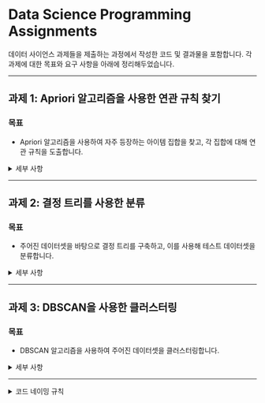 # Data Science Programming Assignments

데이터 사이언스 과제들을 제출하는 과정에서 작성한 코드 및 결과물을 포함합니다. 각 과제에 대한 목표와 요구 사항을 아래에 정리해두었습니다.

---

## 과제 1: Apriori 알고리즘을 사용한 연관 규칙 찾기

### 목표
- Apriori 알고리즘을 사용하여 자주 등장하는 아이템 집합을 찾고, 각 집합에 대해 연관 규칙을 도출합니다.

<details>
<summary>세부 사항</summary>
### 요구 사항
- 입력 파일과 출력 파일을 사용한 연산
- 입력 형식: 각 거래는 탭 구분으로 아이템들이 나열됨
- 출력 형식: 아이템 집합과 연관 아이템 집합, 지원도 및 신뢰도를 포함한 규칙 출력

### 실행 방법
```bash
python studentID_name_hw1.py <min_support> <input_file> <output_file>
```
- `min_support`: 최소 지원도 (퍼센트)
- `input_file`: 거래 데이터 파일
- `output_file`: 결과 출력 파일

### 예시
```bash
python 2025016242_albertkarlo_hw1.py 10 input.txt output.txt
```

### 코드 설명
이 코드는 Apriori 알고리즘을 구현하여 거래 데이터에서 빈발 아이템 집합을 찾고 연관 규칙을 생성합니다. 주요 구성 요소는 다음과 같습니다:

- **`getTransactionsList(fileName)`**: 탭으로 구분된 입력 파일을 읽어 거래 리스트를 생성합니다. 예: `1\t2\t3` → `[1, 2, 3]`.
- **`calcSupport(transactions, itemSet)`**: 주어진 아이템 집합의 지원도를 계산합니다. 거래 중 해당 집합이 포함된 비율(%)을 반환합니다.
- **`getFrequentItemSets(transactions, minSup)`**: Apriori 알고리즘을 사용해 최소 지원도(`minSup`) 이상의 빈발 아이템 집합을 찾습니다. 단일 아이템에서 시작해 크기를 늘리며 반복적으로 후보를 생성하고 필터링합니다.
- **`writeAssociationRules(transactions, frequentItemsets, outputFile)`**: 빈발 아이템 집합에서 연관 규칙을 도출하고, `{itemSet}\t{associativeItemSet}\t{support}\t{confidence}` 형식으로 파일에 기록합니다. 신뢰도는 `freqSet` 지원도를 `itemSet` 지원도로 나눈 값입니다.
- **`main()`**: 명령줄 인자를 받아 전체 과정을 실행합니다.

#### 동작 예시
- **입력 (`input.txt`)**:
  ```
  1	2	3
  1	2
  2	3
  ```
- **명령어**: `python 2025016242_albertkarlo_hw1.py 10 input.txt output.txt`
- **출력 (`output.txt`)**:
  ```
  {1}	{2}	66.67	100.00
  {2}	{1}	66.67	100.00
  {2}	{3}	66.67	100.00
  {3}	{2}	66.67	100.00
  ```

</details>

---

## 과제 2: 결정 트리를 사용한 분류

### 목표
- 주어진 데이터셋을 바탕으로 결정 트리를 구축하고, 이를 사용해 테스트 데이터셋을 분류합니다.

<details>
<summary>세부 사항</summary>

### 요구 사항
- 훈련 데이터셋과 테스트 데이터셋을 사용하여 분류
- 훈련 데이터셋 파일과 테스트 데이터셋 파일의 형식에 맞춰 코드 구현

### 실행 방법
```bash
python studentID_name_hw2.py <train_file> <test_file> <output_file>
```
- `train_file`: 훈련 데이터셋 파일
- `test_file`: 테스트 데이터셋 파일
- `output_file`: 분류 결과 출력 파일

### 예시
```bash
python 2025016242_albertkarlo_hw2.py dt_train.txt dt_test.txt dt_result.txt
```

### 코드 설명
이 코드는 정보 이득률(gain ratio)을 기반으로 결정 트리를 구축하고 테스트 데이터를 분류합니다. 주요 구성 요소는 다음과 같습니다:

- **`calcEntropy(classLabels)`**: 데이터의 엔트로피를 계산합니다. 클래스 분포를 기반으로 불확실성을 측정합니다.
- **`calcInformationGain(data, feature, classLabel)`**: 특정 피처의 정보 이득을 계산합니다. 엔트로피 감소량을 측정합니다.
- **`calcGainRatio(data, feature, classLabel)`**: 정보 이득률을 계산하여 분할 기준 피처를 선택합니다.
- **`buildDecisionTree(data, features, classLabel)`**: 재귀적으로 결정 트리를 생성합니다. 최적 피처로 데이터를 분할하며, 단일 클래스가 남거나 더 분할할 피처가 없으면 종료합니다.
- **`getTestResult(tree, rowData, major)`**: 테스트 데이터를 트리에 따라 분류합니다. 트리에 없는 값은 다수 클래스로 처리합니다.
- **`main()`**: 훈련/테스트 데이터를 읽고, 트리를 구축한 뒤 결과를 파일에 저장합니다.

</details>

---

## 과제 3: DBSCAN을 사용한 클러스터링

### 목표
- DBSCAN 알고리즘을 사용하여 주어진 데이터셋을 클러스터링합니다.

<details>
<summary>세부 사항</summary>

### 요구 사항
- 입력 파일과 클러스터 수, Eps, MinPts 값을 기반으로 클러스터링 수행
- 클러스터링을 위한 적절한 파라미터 값 선택

### 실행 방법
```bash
python studentID_name_hw3.py <input_file> <n> <Eps> <MinPts>
```
- `input_file`: 데이터셋 파일
- `n`: 클러스터 수
- `Eps`: 최대 반경
- `MinPts`: Eps-반경 내 최소 점수

### 예시
```bash
python 2025016242_albertkarlo_hw3.py input1.txt 8 15 22
```

### 코드 설명
이 코드는 DBSCAN 알고리즘을 구현하여 2D 좌표 데이터를 클러스터링합니다. 주요 구성 요소는 다음과 같습니다:

- **`eucDistanceFunc(a, b)`**: 두 점 간 유클리드 거리를 계산합니다.
- **`rangeQuery(db, p, eps)`**: 점 `p`에서 `eps` 반경 내 이웃 점을 찾습니다.
- **`dbscan(db, eps, minPts)`**: DBSCAN 알고리즘을 실행합니다. 핵심 점을 기준으로 클러스터를 확장하며, `minPts` 미만인 점은 노이즈(-1)로 처리합니다.
- **`main()`**: 입력 파일을 읽고, 클러스터링 후 상위 `n`개 클러스터를 크기 순으로 파일에 저장합니다.

</details>

---

<details>
  <summary>코드 네이밍 규칙</summary>
  
  <sub><i>
  이 프로젝트에서는 Python의 PEP 8 스타일 가이드에서 권장하는 snake_case 대신, camelCase를 사용했습니다. 이유는 개인적으로 camelCase에 더 익숙하고 편리하기 때문입니다. 저는 JavaScript나 Java와 같은 다른 언어에서 주로 camelCase를 사용해 왔기 때문에, 해당 스타일이 코드 작성 시 더 자연스럽게 느껴졌습니다. 따라서 이번 프로젝트에서는 코드 구현에 집중하기 위해 개인적으로 편한 방식인 camelCase를 선택했습니다. 그렇지만 Python에서는 PEP 8을 따르는 것이 중요하다는 것을 잘 알고 있으며, 앞으로는 Python의 표준에 맞는 네이밍 규칙을 적용할 계획입니다.
  </i></sub>
</details>

